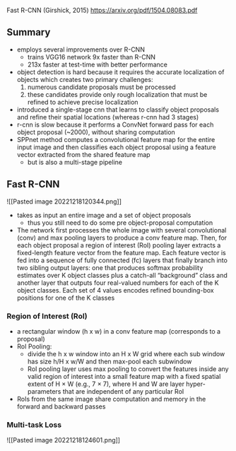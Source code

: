 Fast R-CNN (Girshick, 2015)
https://arxiv.org/pdf/1504.08083.pdf

## Summary
- employs several improvements over R-CNN
	- trains VGG16 network 9x faster than R-CNN
	- 213x faster at test-time with better performance
- object detection is hard because it requires the accurate localization of objects which creates two primary challenges:
	1. numerous candidate proposals must be processed
	2. these candidates provide only rough localization that must be refined to achieve precise localization
- introduced a single-stage cnn that learns to classify object proposals and refine their spatial locations (whereas r-cnn had 3 stages)
- r-cnn is slow because it performs a ConvNet forward pass for each object proposal (~2000), without sharing computation
- SPPnet method computes a convolutional feature map for the entire input image and then classifies each object proposal using a feature vector extracted from the shared feature map
	- but is also a multi-stage pipeline
	
## Fast R-CNN
![[Pasted image 20221218120344.png]]
- takes as input an entire image and a set of object proposals
	- thus you still need to do some pre object-proposal computation
- The network first processes the whole image with several convolutional (conv) and max pooling layers to produce a conv feature map. Then, for each object proposal a region of interest (RoI) pooling layer extracts a fixed-length feature vector from the feature map. Each feature vector is fed into a sequence of fully connected (fc) layers that finally branch into two sibling output layers: one that produces softmax probability estimates over K object classes plus a catch-all “background” class and another layer that outputs four real-valued numbers for each of the K object classes. Each set of 4 values encodes refined bounding-box positions for one of the K classes
### Region of Interest (RoI)
- a rectangular window (h x w) in a conv feature map (corresponds to a proposal)
- RoI Pooling:
	- divide the h x w window into an H x W grid where each sub window has size h/H x w/W  and then max-pool each subwindow 
	- RoI pooling layer uses max pooling to convert the features inside any valid region of interest into a small feature map with a fixed spatial extent of H × W (e.g., 7 × 7), where H and W are layer hyper-parameters that are independent of any particular RoI
- RoIs from the same image share computation and memory in the forward and backward passes
### Multi-task Loss
![[Pasted image 20221218124601.png]]
